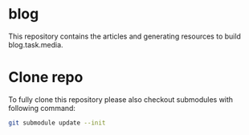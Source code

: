 # blog

This repository contains the articles and generating resources to build blog.task.media.

# Clone repo

To fully clone this repository please also checkout submodules with following command:

```bash
git submodule update --init
```
